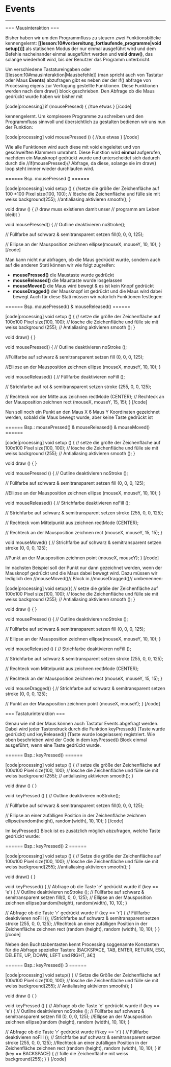 # Events

---

=== Mausinteraktion ===

Bisher haben wir um den Programmfluss zu steuern zwei Funktionsblöcke kennengelernt: **[[lesson:10#vorbereitung_fortlaufende_programme|void setup()]]** als statischen Modus der nur einmal ausgeführt wird und dem Befehle nacheinander einmal ausgeführt werden und **void draw()**, das solange wiederholt wird, bis der Benutzer das Programm unterbricht.

Um verschiedene Tastatureingaben oder [[lesson:10#mausinteraktion|Mausbefehle]] (man spricht auch von Tastatur oder Maus **Events**) abzufragen gibt es neben der der if() abfrage von Processing eigens zur Verfügung gestellte Funktionen.
Diese Funktionen werden nach dem draw() block geschrieben.
Den Abfrage ob die Maus gedrückt wurde haben wir bisher mit

[code|processing]
if (mousePressed) {
  //tue etwas
}
[/code]

kennengelernt. Um komplexere Programme zu schreiben und den Programmfluss sinnvoll und übersichtlich zu gestalten bedienen wir uns nun der Funktion:

[code|processing]
void mousePressed () {
  //tue etwas
}
[/code]

Wie alle Funktionen wird auch diese mit void eingeleitet und von geschweiften Klammern umrahmt.
Diese Funktion wird **einmal** aufgerufen, nachdem ein Mausknopf gedrückt wurde und unterscheidet sich dadurch durch die //if(mousePressed)// Abfrage, da diese, solange sie im draw() loop steht immer wieder durchlaufen wird.

====== Bsp. mousePressed () ======

[code|processing]
void setup () {
  //setze die größe der Zeichenfläche auf 100 *100 Pixel
  size(100, 100);
  // lösche die Zeichenfläche und fülle sie mit weiss
  background(255);
  //antialiasing aktivieren
  smooth();
}

void draw () {
  // draw muss existieren damit unser 
  // programm am Leben bleibt
}

void mousePressed() {
  // Outline deaktivieren
  noStroke();

  // Füllfarbe auf schwarz & semitransparent setzen
  fill(0, 0, 0, 125);

  // Ellipse an der Mausposition zeichnen
  ellipse(mouseX, mouseY, 10, 10);
}
[/code]

Man kann nicht nur abfragen, ob die Maus gedrückt wurde, sondern auch auf die anderen Stati können wir wie folgt zugreifen:
  * **mousePressed()** die Maustaste wurde gedrückt
  * **mouseReleased()** die Maustaste wurde losgelassen
  * **mouseMoved()** die Maus wird bewegt & es ist kein Knopf gedrückt
  * **mouseDragged()** der Mausknopf ist gedrückt und die Maus wird dabei bewegt
Auch für diese Stati müssen wir natürlich Funktionen festlegen:

====== Bsp. mousePressed() & mouseReleased() ======

[code|processing]
void setup () {
  // setze die größe der Zeichenfläche auf 100x100 Pixel
  size(100, 100);
  // lösche die Zeichenfläche und fülle sie mit weiss
  background (255);
  // Antialiasing aktivieren
  smooth ();
}

void draw() {
}

void mousePressed() {
  // Outline deaktivieren
  noStroke ();

  //Füllfarbe auf schwarz & semitransparent setzen
  fill (0, 0, 0, 125);

  //Ellipse an der Mausposition zeichnen
  ellipse (mouseX, mouseY, 10, 10);
}

void mouseReleased() {
  // Füllfarbe deaktivieren
  noFill ();

  // Strichfarbe auf rot & semitransparent setzen
  stroke (255, 0, 0, 125);

  // Rechteck von der Mitte aus zeichnen
  rectMode (CENTER);
  // Rechteck an der Mausposition zeichnen
  rect (mouseX, mouseY, 15, 15);
}
[/code]

Nun soll noch ein Punkt an den Maus X 6 Maus Y Koordinaten gezeichnet werden, sobald die Maus bewegt wurde, aber keine Taste gedrückt ist

====== Bsp.: mousePressed() & mouseReleased() & mouseMoved() ======

[code|processing]
void setup () {
  // setze die größe der Zeichenfläche auf 100x100 Pixel
  size(100, 100);
  // lösche die Zeichenfläche und fülle sie mit weiss
  background (255);
  // Antialiasing aktivieren
  smooth ();
}

void draw () {
}

void mousePressed () {
  // Outline deaktivieren
  noStroke ();

  // Füllfarbe auf schwarz & semitransparent setzen
  fill (0, 0, 0, 125);

  //Ellipse an der Mausposition zeichnen
  ellipse (mouseX, mouseY, 10, 10);
}

void mouseReleased() {
  // Strichfarbe deaktivieren
  noFill ();

  // Strichfarbe auf schwarz & semitransparent setzen
  stroke (255, 0, 0, 125);

  // Rechteck vom Mittelpunkt aus zeichnen
  rectMode (CENTER);

  // Rechteck an der Mausposition zeichnen
  rect (mouseX, mouseY, 15, 15);
}

void mouseMoved() {
  // Strichfarbe auf schwarz & semitransparent setzen
  stroke (0, 0, 0, 125);

  //Punkt an der Mausposition zeichnen
  point (mouseX, mouseY);
}
[/code]

Im nächsten Beispiel soll der Punkt nur dann gezeichnet werden, wenn der Mausknopf gedrückt und die Maus dabei bewegt wird. Dazu müssen wir lediglich den //mouseMoved()// Block in //mouseDragged()// umbenennen:

[code|processing]
void setup(){
  // setze die größe der Zeichenfläche auf 100x100 Pixel
  size(100, 100);
  // lösche die Zeichenfläche und fülle sie mit weiss
  background (255);
  // Antialiasing aktivieren
  smooth ();
}

void draw () {
}

void mousePressed () {
  // Outline deaktivieren
  noStroke ();

  // Füllfarbe auf schwarz & semitransparent setzen
  fill (0, 0, 0, 125);

  // Ellipse an der Mausposition zeichnen
  ellipse(mouseX, mouseY, 10, 10);
}

void mouseReleased () {
  // Strichfarbe deaktivieren
  noFill ();

  // Strichfarbe auf schwarz & semitransparent setzen
  stroke (255, 0, 0, 125);

  // Rechteck vom Mittelpunkt aus zeichnen
  rectMode (CENTER);

  // Rechteck an der Mausposition zeichnen
  rect (mouseX, mouseY, 15, 15);
}

void mouseDragged() {
  // Strichfarbe auf schwarz & semitransparent setzen
  stroke (0, 0, 0, 125);

  // Punkt an der Mausposition zeichnen
  point (mouseX, mouseY);
}
[/code]

=== Tastaturinteraktion ===

Genau wie mit der Maus können auch Tastatur Events abgefragt werden. Dabei wird jeder Tastendruck durch die Funktion keyPressed() (Taste wurde gedrückt) und keyReleased() (Taste wurde losgelassen) registriert.
Wie oben beschrieben wird der Code in dem keyPressed() Block einmal ausgeführt, wenn eine Taste gedrückt wurde.

====== Bsp.: keyPressed() ======

[code|processing]
void setup () {
  // setze die größe der Zeichenfläche auf 100x100 Pixel
  size(100, 100);
  // lösche die Zeichenfläche und fülle sie mit weiss
  background (255);
  // antialiasing aktivieren
  smooth();
}

void draw () {
}

void keyPressed () {
  // Outline deaktivieren
  noStroke();
  
  // Füllfarbe auf schwarz & semitransparent setzen
  fill(0, 0, 0, 125);

  // Ellipse an einer zufälligen Position in der Zeichenfläche zeichnen
  ellipse(random(height), random(width), 10, 10);
}
[/code]

Im keyPressed() Block ist es zusätzlich möglich abzufragen, welche Taste gedrückt wurde:

====== Bsp.: keyPressed() 2 ======

[code|processing]
void setup () {
  // Setze die größe der Zeichenfläche auf 100x100 Pixel
  size(100, 100);
  // lösche die Zeichenfläche und fülle sie mit weiss
  background(255);
  //antialiasing aktivieren
  smooth();
}

void draw() {
}

void keyPressed() {
  // Abfrage ob die Taste 'e' gedrückt wurde
  if (key == 'e') {
    // Outline deaktivieren
    noStroke ();
    // Füllfarbe auf schwarz & semitransparent setzen
    fill(0, 0, 0, 125);
    // Ellipse an der Mausposition zeichnen
    ellipse(random(height), random(width), 10, 10);
  }

  // Abfrage ob die Taste 'r' gedrückt wurde
  if (key == 'r') {
    // Füllfarbe deaktivieren
    noFill ();
    //Strichfarbe auf schwarz & semitransparent setzen
    stroke (255, 0, 0, 125);
    //Rechteck an einer zufälligen Position in der Zeichenfläche zeichnen
    rect (random (height), random (width), 10, 10);
  }
}
[/code]

Neben den Buchstabentasten kennt Processing soggenannte Konstanten für die Abfrage spezieller Tasten: (BACKSPACE, TAB, ENTER, RETURN, ESC, DELETE, UP, DOWN, LEFT und RIGHT, â€¦)

====== Bsp.: keyPressed() 3 ======

[code|processing]
void setup() {
  // Setze die Größe der Zeichenfläche auf 100x100 Pixel
  size(100, 100);
  // lösche die Zeichenfläche und fülle sie mit weiss
  background(255);
  // Antialiasing aktivieren
  smooth();
}

void draw () {
}

void keyPressed () {
  // Abfrage ob die Taste 'e' gedrückt wurde
  if (key == 'e') {
    // Outline deaktivieren
    noStroke ();
    // Füllfarbe auf schwarz & semitransparent setzen
    fill (0, 0, 0, 125);
    //Ellipse an der Mausposition zeichnen
    ellipse(random (height), random (width), 10, 10);
  }

  // Abfrage ob die Taste 'r' gedrückt wurde
  if(key == 'r') {
    // Füllfarbe deaktivieren
    noFill ();
    // Strichfarbe auf schwarz & semitransparent setzen
    stroke (255, 0, 0, 125);
    //Rechteck an einer zufälligen Position in der Zeichenfläche zeichnen
    rect (random (height), random (width), 10, 10);
  }
  if (key == BACKSPACE) {
    // fülle die Zeichenfläche mit weiss
    background(255);
  }
}
[/code]